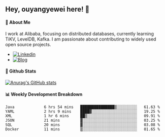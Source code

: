 ## Hey, ouyangyewei here! :wave:

#### :rocket: About Me
I work at Alibaba, focusing on distributed databases, currently learning TiKV, LevelDB, Kafka. I am passionate about contributing to widely used open source projects.

- [![Linkedin](https://img.shields.io/badge/LinkedIn-ouyangyewei-blue)](https://www.linkedin.com/in/ouyangyewei/)
- [![Blog](https://img.shields.io/badge/Blog-yeweiouyang-orange)](https://blog.csdn.net/yeweiouyang)

#### :star2: Github Stats
[![Anurag's GitHub stats](https://github-readme-stats.vercel.app/api?username=ouyangyewei&show_icons=true&cache_seconds=3600&theme=tokyonight)](https://github.com/anuraghazra/github-readme-stats)

#### :bar_chart: Weekly Development Breakdown
<!--START_SECTION:waka-->

```text
Java             6 hrs 54 mins   ███████████████▒░░░░░░░░░   61.63 %
YAML             2 hrs 9 mins    ████▓░░░░░░░░░░░░░░░░░░░░   19.25 %
XML              1 hr 6 mins     ██▒░░░░░░░░░░░░░░░░░░░░░░   09.91 %
JSON             21 mins         ▓░░░░░░░░░░░░░░░░░░░░░░░░   03.25 %
SQL              20 mins         ▓░░░░░░░░░░░░░░░░░░░░░░░░   03.08 %
Docker           11 mins         ▒░░░░░░░░░░░░░░░░░░░░░░░░   01.65 %
```

<!--END_SECTION:waka-->
